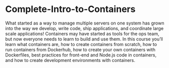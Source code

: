 # Complete-Intro-to-Containers
What started as a way to manage multiple servers on one system has grown into the way we develop, write code, ship applications, and coordinate large scale applications! Containers may have started as tools for the ops team, but now everyone needs to learn to build and use them. In this course you’ll learn what containers are, how to create containers from scratch, how to run containers from Dockerhub, how to create your own containers with Dockerfiles, best practices for front-end and Node.js code in containers, and how to create development environments with containers.
